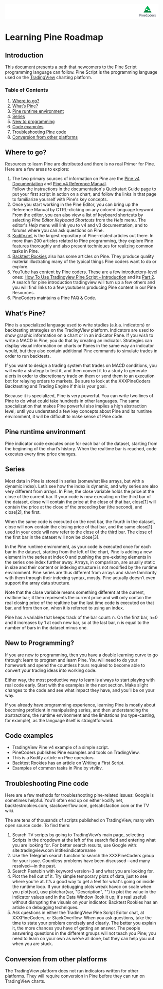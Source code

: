![logo](../../images/pinelong.png "Pine")

# Learning Pine Roadmap

## Introduction

This document presents a path that newcomers to the [Pine Script](https://www.tradingview.com/pine-script-docs/en/v4/Introduction.html) programming language can follow. Pine Script is the programming language used on the [TradingView](http://www.tradingview.com) charting platform.

### Table of Contents

1. [Where to go?](#where-to-go)
1. [What’s Pine?](#whats-Pine)
1. [Pine runtime environment](#pine-runtime-environment)
1. [Series](#series)
1. [New to programming](#new-to-programming)
1. [Code examples](#code-examples)
1. [Troubleshooting Pine code](#troubleshooting-pine-code)
1. [Conversion from other platforms](#conversion-from-other-platforms)

## Where to go?


Resources to learn Pine are distributed and there is no real Primer for Pine. Here are a few areas to explore:

1. The two primary sources of information on Pine are the [Pine v4 Documentation](https://www.tradingview.com/pine-script-docs/en/v4/Quickstart_guide.html) and [Pine v4 Reference Manual](https://www.tradingview.com/pine-script-reference/v4/).<br/>
Follow the instructions in the documentation's Quickstart Guide page to put your first script in action on a chart, and follow the links in that page to familiarize yourself with Pine's key concepts.
1. Once you start working in the Pine Editor, you can bring up the Reference Manual by CTRL-clicking on any colored language keyword. From the editor, you can also view a list of keyboard shortcuts by selecting *Pine Editor Keyboard Shortcuts* from the *Help* menu. The editor's *Help* menu will link you to v4 and v3 documentation, and to forums where you can ask questions on Pine.
1. [Kodify.net](https://kodify.net/tradingview-programming-articles/) is the largest repository of Pine-related articles out there. In more than 200 articles related to Pine programming, they explore Pine features thoroughly and also present techniques for realizing common tasks in Pine.
1. [Backtest Rookies](https://backtest-rookies.com/category/tradingview/) also has some articles on Pine. They produce quality material illustrating many of the typical things Pine coders want to do or explore.
1. YouTube has content by Pine coders. These are a few introductory-level ones:
[How To Use Tradingview Pine Script - Introduction](https://www.youtube.com/watch?v=Kwlxngw1YBY) and its [Part 2](https://www.youtube.com/watch?v=3wW10q9QDA8). A search for pine introduction tradingview will turn up a few others and you will find links to a few youtubers producing Pine content in our Pine Resources.
1. PineCoders maintains a Pine FAQ & Code.

## What’s Pine?

Pine is a specialized language used to write studies (a.k.a. indicators) or backtesting strategies on the TradingView platform. Indicators are used to show graphic information on a chart or in an indicator Pane. If you wish to write a MACD in Pine, you do that by creating an indicator. Strategies can display visual information on charts or Panes in the same way an indicator would, but they also contain additional Pine commands to simulate trades in order to run backtests.

If you want to design a trading system that trades on MACD conditions, you will write a strategy to test it, and then convert it to a study to generate alerts in order to discretionary trade on them or send them to an execution bot for relaying orders to markets. Be sure to look at the XXXPineCoders Backtesting and Trading Engine if this is your goal.

Because it is specialized, Pine is very powerful. You can write two lines of Pine to do what could take hundreds in other languages. The same specialization that makes Pine powerful also implies a high abstraction level; until you understand a few key concepts about Pine and its runtime environment, it will be difficult to make sense of Pine code.

## Pine runtime environment

Pine indicator code executes once for each bar of the dataset, starting from the beginning of the chart’s history. When the realtime bar is reached, code executes every time price changes.

## Series

Most data in Pine is stored in series (somewhat like arrays, but with a dynamic index). Let’s see how the index is dynamic, and why series are also very different from arrays. In Pine, the close variable holds the price at the close of the current bar. If your code is now executing on the third bar of the dataset, close will contain the price at the close of that bar, close[1] will contain the price at the close of the preceding bar (the second), and close[2], the first.

When the same code is executed on the next bar, the fourth in the dataset, close will now contain the closing price of that bar, and the same close[1] used in your code will now refer to the close of the third bar. The close of the first bar in the dataset will now be close[3].

In the Pine runtime environment, as your code is executed once for each bar in the dataset, starting from the left of the chart, Pine is adding a new element in the series at index 0 and pushing the pre-existing elements in the series one index further away. Arrays, in comparison, are usually static in size and their content or indexing structure is not modified by the runtime environment. Pine series are thus different from arrays and share familiarity with them through their indexing syntax, mostly. Pine actually doesn't even support the array data structure.

Note that the close variable means something different at the current, realtime bar; it then represents the current price and will only contain the real closing price of the realtime bar the last time code is executed on that bar, and from then on, when it is referred to using an index.

Pine has a variable that keeps track of the bar count: n. On the first bar, n=0 and it increases by 1 at each new bar, so at the last bar, n is equal to the number of bars in the dataset minus one.

## New to Programming?
If you are new to programming, then you have a double learning curve to go through: learn to program and learn Pine. You will need to do your homework and spend the countless hours required to become able to convert your trading ideas into working code.

Either way, the most productive way to learn is always to start playing with real code early. Start with the examples in the next section. Make slight changes to the code and see what impact they have, and you’ll be on your way.

If you already have programming experience, learning Pine is mostly about becoming proficient in manipulating series, and then understanding the abstractions, the runtime environment and the limitations (no type-casting, for example), as the language itself is straightforward.

## Code examples

- TradingView Pine v4 example of a simple script.
- PineCoders publishes Pine examples and tools on TradingView.
- This is a Kodify article on Pine operators.
- Backtest Rookies has an article on Writing a First Script.
- Examples of common tasks in Pine by vtvlkv.

## Troubleshooting Pine code

Here are a few methods for troubleshooting pine-related issues:
Google is sometimes helpful. You'll often end up on either kodify.net, backtestrookies.com, stackoverflow.com, getsatisfaction.com or the TV wiki.

The are tens of thousands of scripts published on TradingView, many with open source code. To find them:

1. Search TV scripts by going to TradingView’s main page, selecting Scripts in the dropdown at the left of the search field and entering what you are looking for.
For better search results, use Google with:
site:tradingview.com intitle:indicatorname
1. Use the Telegram search function to search the XXXPineCoders group for your issue. Countless problems have been discussed—and many resolved—in the past.
1. Search Pastebin with keyword version=3 and what you are looking for.
1. Plot the hell out of it. Try simple temporary plots of data, just to see where you're at. It’s a good way to get a feel for what's going on inside the runtime loop. If your debugging plots wreak havoc on scale when you plot(var), use plotchar(var, "Description", "") to plot the value in the indicator values and in the Data Window (look it up; it's real useful) without disrupting the visuals on your indicator. Backtest Rookies has an article on debugging techniques.
1. Ask questions in either the TradingView Pine Script Editor chat, at XXXPineCoders, or StackOverflow. When you ask questions, take the time to state your problem concisely and clearly. The better you explain it, the more chances you have of getting an answer. The people answering questions in the different groups will not teach you Pine; you need to learn on your own as we’ve all done, but they can help you out when you are stuck.

## Conversion from other platforms

The TradingView platform does not run indicators written for other platforms. They will require conversion in Pine before they can run on TradingView charts.
